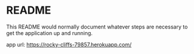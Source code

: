 # README

This README would normally document whatever steps are necessary to get the
application up and running.

app url: https://rocky-cliffs-79857.herokuapp.com/


